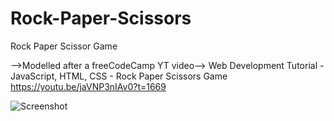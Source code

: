 # Rock-Paper-Scissors
Rock Paper Scissor Game

-->Modelled after a freeCodeCamp YT video-->
Web Development Tutorial - JavaScript, HTML, CSS - Rock Paper Scissors Game
https://youtu.be/jaVNP3nIAv0?t=1669

![Screenshot](https://user-images.githubusercontent.com/69643040/131054333-eb913251-3a75-4b61-a54c-2386c62b8ae4.JPG)


